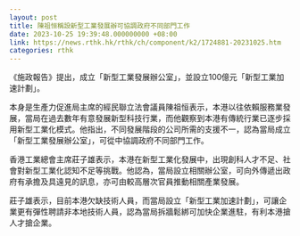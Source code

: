 ```yaml
---
layout: post
title: 陳祖恒稱設新型工業發展辦可協調政府不同部門工作
date: 2023-10-25 19:39:48.000000000 +08:00
link: https://news.rthk.hk/rthk/ch/component/k2/1724881-20231025.htm
categories: rthk
---
```


《施政報告》提出，成立「新型工業發展辦公室」，並設立100億元「新型工業加速計劃」。

本身是生產力促進局主席的經民聯立法會議員陳祖恒表示，本港以往依賴服務業發展，當局在過去數年有意發展新型科技行業，而他觀察到本港有傳統行業已逐步採用新型工業化模式。他指出，不同發展階段的公司所需的支援不一，認為當局成立「新型工業發展辦公室」，可從中協調政府不同部門工作。

香港工業總會主席莊子雄表示，本港在新型工業化發展中，出現創科人才不足、社會對新型工業化認知不足等挑戰。他認為，當局設立相關辦公室，可向外傳遞出政府有承擔及具遠見的訊息，亦可由較高層次官員推動相關產業發展。

莊子雄表示，目前本港欠缺技術人員，而當局設立「新型工業加速計劃」，可讓企業更有彈性聘請非本地技術人員，認為當局拆牆鬆綁可加快企業進駐，有利本港搶人才搶企業。
